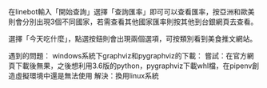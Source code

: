 在linebot輸入「開始查詢」選擇「查詢匯率」即可可以查看匯率，按亞洲和歐美則會分別出現3個不同國家，若需查看其他國家匯率則按其他到台銀網頁去查看。

選擇「今天吃什麼」，點選按鈕則會出現兩個選項，可按類別看到美食推文網站。

遇到的問題：
windows系統下graphviz和pygraphviz的下載：
嘗試：在官方網頁下載後無果，之後想利用3.6版的python，pygraphviz下載whl檔，在pipenv創造虛擬環境中還是無法使用
解決：換用linux系統
